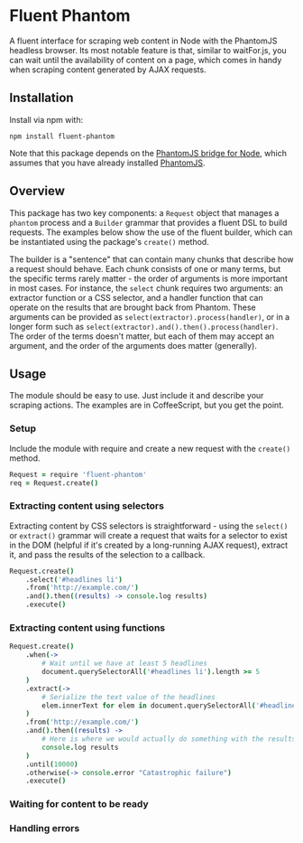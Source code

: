 # Fluent Phantom 
A fluent interface for scraping web content in Node with the PhantomJS headless browser.  Its most notable feature is that, similar to waitFor.js, you can wait until the availability of content on a page, which comes in handy when scraping content generated by AJAX requests.

## Installation
Install via npm with:
```
npm install fluent-phantom
```

Note that this package depends on the [PhantomJS bridge for Node](https://github.com/sgentle/phantomjs-node), which assumes that you have already installed [PhantomJS](http://phantomjs.org/).

## Overview
This package has two key components: a `Request` object that manages a `phantom` process and a `Builder` grammar that
provides a fluent DSL to build requests. The examples below show the use of the fluent builder, which can be instantiated using the package's `create()` method. 

The builder is a "sentence" that can contain many chunks that describe how a request should behave. Each chunk consists of one or many terms, but the specific terms rarely matter - the order of arguments is more important in most cases. For instance, the `select` chunk requires two arguments: an extractor function or a CSS selector, and a handler function that can operate on the results that are brought back from Phantom. These arguments can be provided as `select(extractor).process(handler)`, or in a longer form such as `select(extractor).and().then().process(handler)`. The order of the terms doesn't matter, but each of them may accept an argument, and the order of the arguments does matter (generally).

## Usage
The module should be easy to use.  Just include it and describe your scraping actions.  The examples are in CoffeeScript, but you get the point.

### Setup
Include the module with require and create a new request with the `create()` method.
```coffeescript
Request = require 'fluent-phantom'
req = Request.create()
```


### Extracting content using selectors
Extracting content by CSS selectors is straightforward - using the `select()` or
`extract()` grammar will create a request that waits for a selector to exist in 
the DOM (helpful if it's created by a long-running AJAX request), extract it,
and pass the results of the selection to a callback.

```coffeescript
Request.create()
	.select('#headlines li')
	.from('http://example.com/')
	.and().then((results) -> console.log results)
	.execute()
```

### Extracting content using functions

```coffeescript
Request.create()
	.when(->
		# Wait until we have at least 5 headlines
		document.querySelectorAll('#headlines li').length >= 5
	)
	.extract(->
		# Serialize the text value of the headlines
		elem.innerText for elem in document.querySelectorAll('#headlines li')
	)
	.from('http://example.com/')
	.and().then((results) ->
		# Here is where we would actually do something with the results
		console.log results	
	)
	.until(10000)
	.otherwise(-> console.error "Catastrophic failure")
	.execute()
```

### Waiting for content to be ready


### Handling errors



